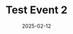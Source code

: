 ---
title: Test Event 2
date: 2025-02-12
start: 7:20 PM
end: 9:22 PM
description: This is the description.
location: The Avalon Ballroom
---